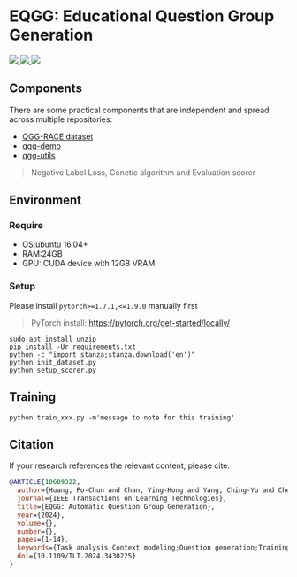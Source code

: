 # EQGG: Educational Question Group Generation
<span>
<a target="_blank" href="https://github.com/p208p2002/Neural-Question-Group-Generation">
<img src="https://img.shields.io/badge/GitHub-100000?style=for-the-badge&logo=github&logoColor=white">
</a>

<a target="_blank" href="https://huggingface.co/p208p2002/qmst-qgg">
<img src="https://img.shields.io/badge/🤗 HF Model Hub-ffea00?style=for-the-badge&logoColor=white">
</a>

<a target="_blank" href="https://qgg-demo.nlpnchu.org">
<img src="https://img.shields.io/badge/💻 Live Demo-78ab78?style=for-the-badge&logoColor=white">
</a>
</span>

## Components
There are some practical components that are independent and spread across multiple repositories:

- [QGG-RACE dataset](https://github.com/p208p2002/QGG-RACE-dataset)
- [qgg-demo](https://github.com/p208p2002/qgg-demo)
- [qgg-utils](https://github.com/p208p2002/qgg-utils)
> Negative Label Loss, Genetic algorithm and Evaluation scorer

## Environment
### Require
- OS:ubuntu 16.04+
- RAM:24GB
- GPU: CUDA device with 12GB VRAM
### Setup
Please install `pytorch>=1.7.1,<=1.9.0` manually first
> PyTorch install: https://pytorch.org/get-started/locally/

```
sudo apt install unzip
pip install -Ur requirements.txt
python -c "import stanza;stanza.download('en')"
python init_dataset.py
python setup_scorer.py
```
## Training
```
python train_xxx.py -m'message to note for this training'
```

## Citation
If your research references the relevant content, please cite:
```bibtex
@ARTICLE{10609322,
  author={Huang, Po-Chun and Chan, Ying-Hong and Yang, Ching-Yu and Chen, Hung-Yuan and Fan, Yao-Chung},
  journal={IEEE Transactions on Learning Technologies}, 
  title={EQGG: Automatic Question Group Generation}, 
  year={2024},
  volume={},
  number={},
  pages={1-14},
  keywords={Task analysis;Context modeling;Question generation;Training;Redundancy;Fans;Employment;Neural Question Generation;Natural Language Generation;Reading Comprehension Testing},
  doi={10.1109/TLT.2024.3430225}
}
```
